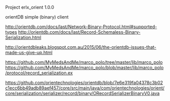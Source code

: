 
Project erlx_orient 1.0.0

orientDB simple (binary) client

http://orientdb.com/docs/last/Network-Binary-Protocol.html#supported-types
http://orientdb.com/docs/last/Record-Schemaless-Binary-Serialization.html


http://orientdbleaks.blogspot.com.au/2015/06/the-orientdb-issues-that-made-us-give-up.html

https://github.com/MyMedsAndMe/marco_polo/tree/master/lib/marco_polo
https://github.com/MyMedsAndMe/marco_polo/blob/master/lib/marco_polo/protocol/record_serialization.ex

https://github.com/orientechnologies/orientdb/blob/7e6e319fa04378c3b02c1ecc6bb49adb89aef457/core/src/main/java/com/orientechnologies/orient/core/serialization/serializer/record/binary/ORecordSerializerBinaryV0.java


